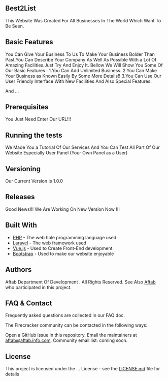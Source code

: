 ## Best2List



This Website Was Created For All Businesses In The World Which Want To Be Seen.

## Basic Features
 
 
 
You Can Give Your Business To Us To Make Your Business Bolder Than Past.You Can Describe Your Company As Well As Possible With a Lot Of Amazing Facilities.Just Try And Enjoy It.
Bellow We Will Show You Some Of Our Basic Features :
1.You Can Add Unlimited Business.
2.You Can Make Your Business as Known Easily By Some More Details!!
3.You Can Use Our User Friendly Interface With New Facilities And Also Special Features.

And ...
 
## Prerequisites



You Just Need Enter Our URL!!!

## Running the tests



We Made You a Tutorial Of Our Services And You Can Test All Part Of Our Website  Especially User Panel (Your Own Panel as a User)


## Versioning



Our Current Version Is 1.0.0

## Releases



Good News!!!
We Are Working On New Version Now !!!


## Built With



* [PHP](http://www.php.net/) - The web hole programming language used
* [Laravel](https://laravel.com/) - The web framework used
* [Vue.js](https://vuejs.org/) - Used to Create Front-End development
* [Bootstrap](https://getbootstrap.com/) - Used to make our website enjoyable

## Authors



Aftab Department Of Development . All Rights Reserved.
See Also [Aftab](http://www.aftabir.com/) who participated in this project.

## FAQ & Contact



Frequently asked questions are collected in our FAQ doc.

The Firecracker community can be contacted in the following ways:

Open a GitHub issue in this repository.
Email the maintainers at aftab@aftab.info.com.
Community email list: coming soon.

## License



This project is licensed under the ... License - see the [LICENSE.md](LICENSE.md) file for details
